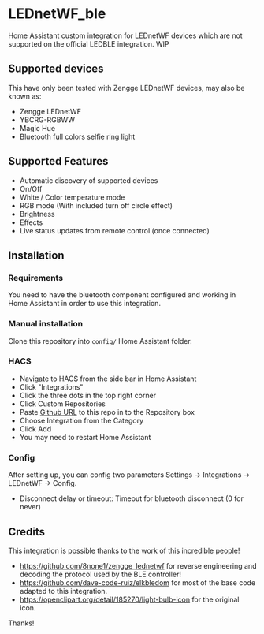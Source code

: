 # LEDnetWF_ble

Home Assistant custom integration for LEDnetWF devices which are not supported on the official LEDBLE integration. WIP

## Supported devices

This have only been tested with Zengge LEDnetWF devices, may also be known as:

- Zengge LEDnetWF
- YBCRG-RGBWW
- Magic Hue
- Bluetooth full colors selfie ring light

## Supported Features

- Automatic discovery of supported devices
- On/Off
- White / Color temperature mode
- RGB mode (With included turn off circle effect)
- Brightness
- Effects
- Live status updates from remote control (once connected)

## Installation

### Requirements

You need to have the bluetooth component configured and working in Home Assistant in order to use this integration.

### Manual installation

Clone this repository into `config/` Home Assistant folder.

### HACS

- Navigate to HACS from the side bar in Home Assistant
- Click "Integrations"
- Click the three dots in the top right corner
- Click Custom Repositories
- Paste [Github URL](https://github.com/raulgbcr/lednetwf_ble) to this repo in to the Repository box
- Choose Integration from the Category
- Click Add
- You may need to restart Home Assistant

### Config

After setting up, you can config two parameters Settings -> Integrations -> LEDnetWF -> Config.

- Disconnect delay or timeout: Timeout for bluetooth disconnect (0 for never)

## Credits

This integration is possible thanks to the work of this incredible people!

- https://github.com/8none1/zengge_lednetwf for reverse engineering and decoding the protocol used by the BLE controller!
- https://github.com/dave-code-ruiz/elkbledom for most of the base code adapted to this integration.
- https://openclipart.org/detail/185270/light-bulb-icon for the original icon.

Thanks!
